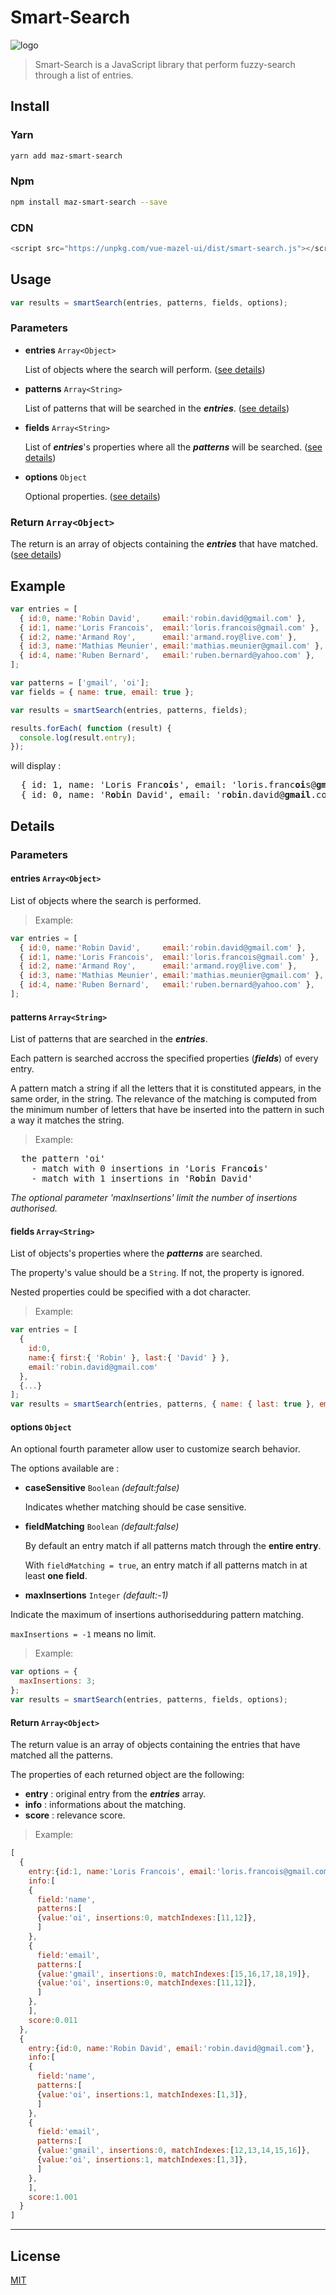 # Smart-Search

![logo](https://louismazel.github.io/vue-mazel-ui/img/logo-base-dodgerblue.1d65c144.png)

> Smart-Search is a JavaScript library that perform fuzzy-search through a list of entries.

## Install

### Yarn

```bash
yarn add maz-smart-search
```

### Npm

```bash
npm install maz-smart-search --save
```

### CDN

```javascript
<script src="https://unpkg.com/vue-mazel-ui/dist/smart-search.js"></script>
```

## Usage

```javascript
var results = smartSearch(entries, patterns, fields, options);
```

### Parameters

- **entries** `Array<Object>`

    List of objects where the search will perform. ([see details](#entries))

- **patterns** `Array<String>`

    List of patterns that will be searched in the **_entries_**. ([see details](#patterns))

- **fields** `Array<String>`

    List of **_entries_**'s properties where all the **_patterns_** will be searched. ([see details](#fields))

- **options** `Object`

    Optional properties. ([see details](#options))

### Return `Array<Object>`

The return is an array of objects containing the **_entries_** that have matched. ([see details](#Return))

## Example

```javascript
var entries = [
  { id:0, name:'Robin David',     email:'robin.david@gmail.com' },
  { id:1, name:'Loris Francois',  email:'loris.francois@gmail.com' },
  { id:2, name:'Armand Roy',      email:'armand.roy@live.com' },
  { id:3, name:'Mathias Meunier', email:'mathias.meunier@gmail.com' },
  { id:4, name:'Ruben Bernard',   email:'ruben.bernard@yahoo.com' },
];

var patterns = ['gmail', 'oi'];
var fields = { name: true, email: true };

var results = smartSearch(entries, patterns, fields);

results.forEach( function (result) {
  console.log(result.entry);
});
```

will display :

<pre>
  { id: 1, name: 'Loris Franc<b>oi</b>s', email: 'loris.franc<b>oi</b>s@<b>gmail</b>.com' }
  { id: 0, name: 'R<b>o</b>b<b>i</b>n David', email: 'r<b>o</b>b<b>i</b>n.david@<b>gmail</b>.com' }
</pre>

## Details

### Parameters

#### entries `Array<Object>`

List of objects where the search is performed.

> Example:

```javascript
var entries = [
  { id:0, name:'Robin David',     email:'robin.david@gmail.com' },
  { id:1, name:'Loris Francois',  email:'loris.francois@gmail.com' },
  { id:2, name:'Armand Roy',      email:'armand.roy@live.com' },
  { id:3, name:'Mathias Meunier', email:'mathias.meunier@gmail.com' },
  { id:4, name:'Ruben Bernard',   email:'ruben.bernard@yahoo.com' },
];
```

#### patterns `Array<String>`

List of patterns that are searched in the **_entries_**.

Each pattern is searched accross the specified properties (**_fields_**) of every entry.

A pattern match a string if all the letters that it is constituted appears, in the same order, in the string.
The relevance of the matching is computed from the minimum number of letters that have be inserted into the pattern in such a way it matches the string.

> Example:

<pre>
  the pattern 'oi'
    - match with 0 insertions in 'Loris Franc<b>oi</b>s'
    - match with 1 insertions in 'R<b>o</b>b<b>i</b>n David'
</pre>

*The optional parameter 'maxInsertions' limit the number of insertions authorised.*

#### fields `Array<String>`

List of objects's properties where the **_patterns_** are searched.

The property's value should be a `String`. If not, the property is ignored.

Nested properties could be specified with a dot character.

> Example:

```javascript
var entries = [
  {
    id:0,
    name:{ first:{ 'Robin' }, last:{ 'David' } },
    email:'robin.david@gmail.com'
  },
  {...}
];
var results = smartSearch(entries, patterns, { name: { last: true }, email: true });
```

#### options `Object`

An optional fourth parameter allow user to customize search behavior.

The options available are :

- **caseSensitive** `Boolean` *(default:false)*

    Indicates whether matching should be case sensitive.

- **fieldMatching** `Boolean` *(default:false)*

    By default an entry match if all patterns match through the **entire entry**.

    With `fieldMatching = true`, an entry match if all patterns match in at least **one field**.

- **maxInsertions** `Integer` *(default:-1)*

Indicate the maximum of insertions authorisedduring pattern matching.

`maxInsertions = -1` means no limit.

> Example:

```javascript
var options = {
  maxInsertions: 3;
};
var results = smartSearch(entries, patterns, fields, options);
```

#### Return `Array<Object>`

The return value is an array of objects containing the entries that have matched all the patterns.

The properties of each returned object are the following:

- **entry** : original entry from the **_entries_** array.
- **info** : informations about the matching.
- **score** : relevance score.

> Example:

```javascript
[
  {
    entry:{id:1, name:'Loris Francois', email:'loris.francois@gmail.com'},
    info:[
    {
      field:'name',
      patterns:[
      {value:'oi', insertions:0, matchIndexes:[11,12]},
      ]
    },
    {
      field:'email',
      patterns:[
      {value:'gmail', insertions:0, matchIndexes:[15,16,17,18,19]},
      {value:'oi', insertions:0, matchIndexes:[11,12]},
      ]
    },
    ],
    score:0.011
  },
  {
    entry:{id:0, name:'Robin David', email:'robin.david@gmail.com'},
    info:[
    {
      field:'name',
      patterns:[
      {value:'oi', insertions:1, matchIndexes:[1,3]},
      ]
    },
    {
      field:'email',
      patterns:[
      {value:'gmail', insertions:0, matchIndexes:[12,13,14,15,16]},
      {value:'oi', insertions:1, matchIndexes:[1,3]},
      ]
    },
    ],
    score:1.001
  }
]
```

---

## License

[MIT](./LICENCE)
